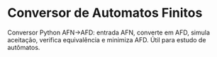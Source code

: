 # Conversor de Automatos Finitos
Conversor Python AFN->AFD: entrada AFN, converte em AFD, simula aceitação, verifica equivalência e minimiza AFD. Útil para estudo de autômatos.
